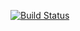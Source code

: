[![Build Status](https://img.shields.io/circleci/project/s23m/cake-serialisation.svg)](https://circleci.com/gh/s23m/cake-serialisation)
